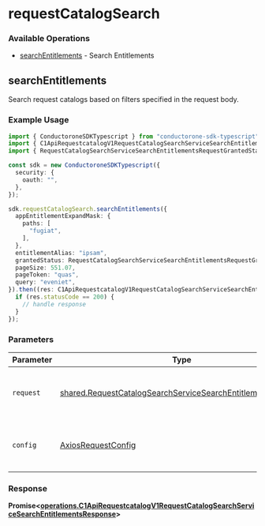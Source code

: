 # requestCatalogSearch

### Available Operations

* [searchEntitlements](#searchentitlements) - Search Entitlements

## searchEntitlements

 Search request catalogs based on filters specified in the request body.


### Example Usage

```typescript
import { ConductoroneSDKTypescript } from "conductorone-sdk-typescript";
import { C1ApiRequestcatalogV1RequestCatalogSearchServiceSearchEntitlementsResponse } from "conductorone-sdk-typescript/dist/sdk/models/operations";
import { RequestCatalogSearchServiceSearchEntitlementsRequestGrantedStatus } from "conductorone-sdk-typescript/dist/sdk/models/shared";

const sdk = new ConductoroneSDKTypescript({
  security: {
    oauth: "",
  },
});

sdk.requestCatalogSearch.searchEntitlements({
  appEntitlementExpandMask: {
    paths: [
      "fugiat",
    ],
  },
  entitlementAlias: "ipsam",
  grantedStatus: RequestCatalogSearchServiceSearchEntitlementsRequestGrantedStatus.Unspecified,
  pageSize: 551.07,
  pageToken: "quas",
  query: "eveniet",
}).then((res: C1ApiRequestcatalogV1RequestCatalogSearchServiceSearchEntitlementsResponse) => {
  if (res.statusCode == 200) {
    // handle response
  }
});
```

### Parameters

| Parameter                                                                                                                                  | Type                                                                                                                                       | Required                                                                                                                                   | Description                                                                                                                                |
| ------------------------------------------------------------------------------------------------------------------------------------------ | ------------------------------------------------------------------------------------------------------------------------------------------ | ------------------------------------------------------------------------------------------------------------------------------------------ | ------------------------------------------------------------------------------------------------------------------------------------------ |
| `request`                                                                                                                                  | [shared.RequestCatalogSearchServiceSearchEntitlementsRequest](../../models/shared/requestcatalogsearchservicesearchentitlementsrequest.md) | :heavy_check_mark:                                                                                                                         | The request object to use for the request.                                                                                                 |
| `config`                                                                                                                                   | [AxiosRequestConfig](https://axios-http.com/docs/req_config)                                                                               | :heavy_minus_sign:                                                                                                                         | Available config options for making requests.                                                                                              |


### Response

**Promise<[operations.C1ApiRequestcatalogV1RequestCatalogSearchServiceSearchEntitlementsResponse](../../models/operations/c1apirequestcatalogv1requestcatalogsearchservicesearchentitlementsresponse.md)>**

